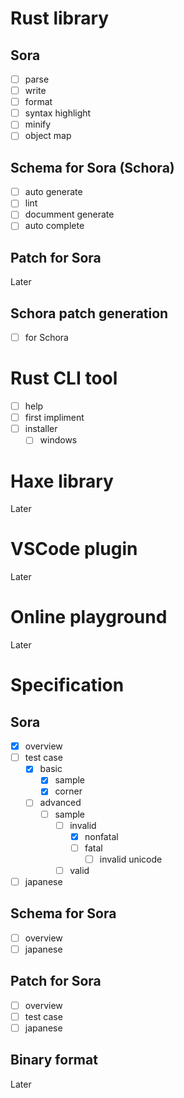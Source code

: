 
# Rust library
## Sora
- [ ] parse
- [ ] write
- [ ] format
- [ ] syntax highlight
- [ ] minify
- [ ] object map

## Schema for Sora (Schora) 
- [ ] auto generate
- [ ] lint
- [ ] documment generate
- [ ] auto complete

## Patch for Sora
Later

## Schora patch generation 
- [ ] for Schora

# Rust CLI tool
- [ ] help
- [ ] first impliment
- [ ] installer
    - [ ] windows 

# Haxe library
Later

# VSCode plugin
Later

# Online playground
Later

# Specification
## Sora
- [x] overview
- [ ] test case
    - [x] basic
        - [x] sample
        - [x] corner
    - [ ] advanced
        - [ ] sample
            - [ ] invalid
                - [x] nonfatal
                - [ ] fatal
                    - [ ] invalid unicode
            - [ ] valid
- [ ] japanese

## Schema for Sora
- [ ] overview
- [ ] japanese

## Patch for Sora
- [ ] overview
- [ ] test case
- [ ] japanese

## Binary format
Later
